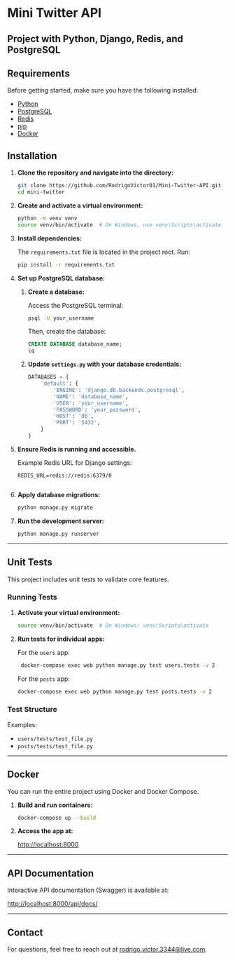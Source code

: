 # Mini Twitter API

## Project with Python, Django, Redis, and PostgreSQL

## Requirements

Before getting started, make sure you have the following installed:

- [Python](https://www.python.org/downloads/)
- [PostgreSQL](https://www.postgresql.org/download/)
- [Redis](https://redis.io/download/)
- [pip](https://pip.pypa.io/en/stable/)
- [Docker](https://www.docker.com/get-started)

## Installation

1. **Clone the repository and navigate into the directory:**

    ```bash
    git clone https://github.com/RodrigoVictor01/Mini-Twitter-API.git
    cd mini-twitter
    ```

2. **Create and activate a virtual environment:**

    ```bash
    python -m venv venv
    source venv/bin/activate  # On Windows, use venv\Scripts\activate
    ```

3. **Install dependencies:**

    The `requirements.txt` file is located in the project root. Run:

    ```bash
    pip install -r requirements.txt
    ```

4. **Set up PostgreSQL database:**

    1. **Create a database:**

        Access the PostgreSQL terminal:

        ```bash
        psql -U your_username
        ```

        Then, create the database:

        ```sql
        CREATE DATABASE database_name;
        \q
        ```

    2. **Update `settings.py` with your database credentials:**

        ```python
        DATABASES = {
            'default': {
                'ENGINE': 'django.db.backends.postgresql',
                'NAME': 'database_name',
                'USER': 'your_username',
                'PASSWORD': 'your_password',
                'HOST': 'db',
                'PORT': '5432',
            }
        }
        ```

5. **Ensure Redis is running and accessible.**

   Example Redis URL for Django settings:

   ```plaintext
   REDIS_URL=redis://redis:6379/0


7. **Apply database migrations:**

    ```bash
    python manage.py migrate
    ```

8. **Run the development server:**

    ```bash
    python manage.py runserver
    ```

---

## Unit Tests

This project includes unit tests to validate core features.

### Running Tests

1. **Activate your virtual environment:**

    ```bash
    source venv/bin/activate  # On Windows: venv\Scripts\activate
    ```

2. **Run tests for individual apps:**

    For the `users` app:

    ```bash
     docker-compose exec web python manage.py test users.tests -v 2
    ```

    For the `posts` app:

    ```bash
    docker-compose exec web python manage.py test posts.tests -v 2
    ```

### Test Structure

Examples:

- `users/tests/test_file.py`
- `posts/tests/test_file.py`

---

## Docker

You can run the entire project using Docker and Docker Compose.

1. **Build and run containers:**

    ```bash
    docker-compose up --build
    ```

2. **Access the app at:**

    [http://localhost:8000](http://localhost:8000)

---

## API Documentation

Interactive API documentation (Swagger) is available at:

[http://localhost:8000/api/docs/](http://localhost:8000/api/docs/)


---

## Contact

For questions, feel free to reach out at [rodrigo.victor.3344@live.com](rodrigo.victor.3344@live.com).




